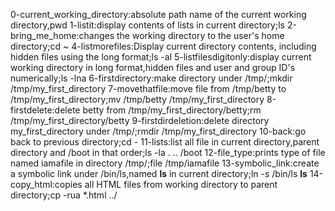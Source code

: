 0-current_working_directory:absolute path name of the current working directory,pwd
1-listit:display contents of lists in current directory;ls
2-bring_me_home:changes the working directory to the user's home directory;cd ~
4-listmorefiles:Display current directory contents, including hidden files using the long format;ls -al
5-listfilesdigitonly:display current working directory in long format,hidden files and user and group ID's numerically;ls -lna
6-firstdirectory:make directory under /tmp/;mkdir /tmp/my_first_directory
7-movethatfile:move file from /tmp/betty to /tmp/my_first_directory;mv /tmp/betty /tmp/my_first_directory
8-firstdelete:delete betty from /tmp/my_first_directory/betty;rm /tmp/my_first_directory/betty
9-firstdirdeletion:delete directory my_first_directory under /tmp/;rmdir /tmp/my_first_directory
10-back:go back to  previous directory;cd -
11-lists:list all file in current directory,parent directory and /boot in that order;ls -la . .. /boot
12-file_type:prints type of file named iamafile in directory /tmp/;file /tmp/iamafile
13-symbolic_link:create a symbolic link under /bin/ls,named __ls__ in current directory;ln -s /bin/ls __ls__
14-copy_html:copies all HTML files from working directory to parent directory;cp -rua *.html ../

